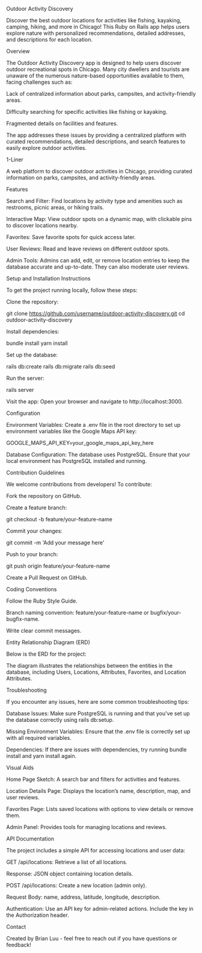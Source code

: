 Outdoor Activity Discovery

Discover the best outdoor locations for activities like fishing, kayaking, camping, hiking, and more in Chicago! This Ruby on Rails app helps users explore nature with personalized recommendations, detailed addresses, and descriptions for each location.

Overview

The Outdoor Activity Discovery app is designed to help users discover outdoor recreational spots in Chicago. Many city dwellers and tourists are unaware of the numerous nature-based opportunities available to them, facing challenges such as:

Lack of centralized information about parks, campsites, and activity-friendly areas.

Difficulty searching for specific activities like fishing or kayaking.

Fragmented details on facilities and features.

The app addresses these issues by providing a centralized platform with curated recommendations, detailed descriptions, and search features to easily explore outdoor activities.

1-Liner

A web platform to discover outdoor activities in Chicago, providing curated information on parks, campsites, and activity-friendly areas.

Features

Search and Filter: Find locations by activity type and amenities such as restrooms, picnic areas, or hiking trails.

Interactive Map: View outdoor spots on a dynamic map, with clickable pins to discover locations nearby.

Favorites: Save favorite spots for quick access later.

User Reviews: Read and leave reviews on different outdoor spots.

Admin Tools: Admins can add, edit, or remove location entries to keep the database accurate and up-to-date. They can also moderate user reviews.

Setup and Installation Instructions

To get the project running locally, follow these steps:

Clone the repository:

git clone https://github.com/username/outdoor-activity-discovery.git
cd outdoor-activity-discovery

Install dependencies:

bundle install
yarn install

Set up the database:

rails db:create
rails db:migrate
rails db:seed

Run the server:

rails server

Visit the app:
Open your browser and navigate to http://localhost:3000.

Configuration

Environment Variables: Create a .env file in the root directory to set up environment variables like the Google Maps API key:

GOOGLE_MAPS_API_KEY=your_google_maps_api_key_here

Database Configuration: The database uses PostgreSQL. Ensure that your local environment has PostgreSQL installed and running.

Contribution Guidelines

We welcome contributions from developers! To contribute:

Fork the repository on GitHub.

Create a feature branch:

git checkout -b feature/your-feature-name

Commit your changes:

git commit -m 'Add your message here'

Push to your branch:

git push origin feature/your-feature-name

Create a Pull Request on GitHub.

Coding Conventions

Follow the Ruby Style Guide.

Branch naming convention: feature/your-feature-name or bugfix/your-bugfix-name.

Write clear commit messages.

Entity Relationship Diagram (ERD)

Below is the ERD for the project:

The diagram illustrates the relationships between the entities in the database, including Users, Locations, Attributes, Favorites, and Location Attributes.

Troubleshooting

If you encounter any issues, here are some common troubleshooting tips:

Database Issues: Make sure PostgreSQL is running and that you've set up the database correctly using rails db:setup.

Missing Environment Variables: Ensure that the .env file is correctly set up with all required variables.

Dependencies: If there are issues with dependencies, try running bundle install and yarn install again.

Visual Aids

Home Page Sketch: A search bar and filters for activities and features.

Location Details Page: Displays the location’s name, description, map, and user reviews.

Favorites Page: Lists saved locations with options to view details or remove them.

Admin Panel: Provides tools for managing locations and reviews.

API Documentation

The project includes a simple API for accessing locations and user data:

GET /api/locations: Retrieve a list of all locations.

Response: JSON object containing location details.

POST /api/locations: Create a new location (admin only).

Request Body: name, address, latitude, longitude, description.

Authentication: Use an API key for admin-related actions. Include the key in the Authorization header.

Contact

Created by Brian Luu - feel free to reach out if you have questions or feedback!
